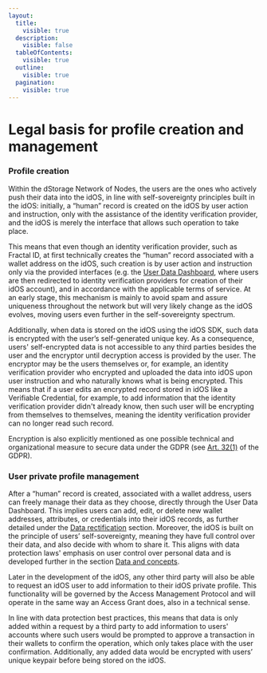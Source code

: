 ```yaml
---
layout:
  title:
    visible: true
  description:
    visible: false
  tableOfContents:
    visible: true
  outline:
    visible: true
  pagination:
    visible: true
---
```


# Legal basis for profile creation and management

### Profile creation

Within the dStorage Network of Nodes, the users are the ones who actively push their data into the idOS, in line with self-sovereignty principles built in the idOS: initially, a “human” record is created on the idOS by user action and instruction, only with the assistance of the identity verification provider, and the idOS is merely the interface that allows such operation to take place.

This means that even though an identity verification provider, such as Fractal ID, at first technically creates the “human” record associated with a wallet address on the idOS, such creation is by user action and instruction only via the provided interfaces (e.g. the [User Data Dashboard](../../how-it-works/functionality/user-data-dashboard.md), where users are then redirected to identity verification providers for creation of their idOS account), and in accordance with the applicable terms of service. At an early stage, this mechanism is mainly to avoid spam and assure uniqueness throughout the network but will very likely change as the idOS evolves, moving users even further in the self-sovereignty spectrum.

Additionally, when data is stored on the idOS using the idOS SDK, such data is encrypted with the user’s self-generated unique key. As a consequence, users' self-encrypted data is not accessible to any third parties besides the user and the encryptor until decryption access is provided by the user. The encryptor may be the users themselves or, for example, an identity verification provider who encrypted and uploaded the data into idOS upon user instruction and who naturally knows what is being encrypted. This means that if a user edits an encrypted record stored in idOS like a Verifiable Credential, for example, to add information that the identity verification provider didn't already know, then such user will be encrypting from themselves to themselves, meaning the identity verification provider can no longer read such record.

Encryption is also explicitly mentioned as one possible technical and organizational measure to secure data under the GDPR (see [Art. 32(1)](https://gdpr-info.eu/art-32-gdpr/) of the GDPR).

### User private profile management

After a “human” record is created, associated with a wallet address, users can freely manage their data as they choose, directly through the User Data Dashboard. This implies users can add, edit, or delete new wallet addresses, attributes, or credentials into their idOS records, as further detailed under the [Data rectification](data-rectification.md) section. Moreover, the idOS is built on the principle of users’ self-sovereignty, meaning they have full control over their data, and also decide with whom to share it. This aligns with data protection laws' emphasis on user control over personal data and is developed further in the section [Data and concepts](../data-and-concepts.md).

Later in the development of the idOS, any other third party will also be able to request an idOS user to add information to their idOS private profile. This functionality will be governed by the Access Management Protocol and will operate in the same way an Access Grant does, also in a technical sense.

In line with data protection best practices, this means that data is only added within a request by a third party to add information to users' accounts where such users would be prompted to approve a transaction in their wallets to confirm the operation, which only takes place with the user confirmation. Additionally, any added data would be encrypted with users’ unique keypair before being stored on the idOS.&#x20;
